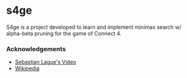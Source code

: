 # s4ge

S4ge is a project developed to learn and implement minimax search w/ alpha-beta pruning for the game of Connect 4.

### Acknowledgements

- [Sebastian Lague's Video](https://youtu.be/l-hh51ncgDI?feature=shared)
- [Wikipedia](https://en.wikipedia.org/wiki/Alpha%E2%80%93beta_pruning)